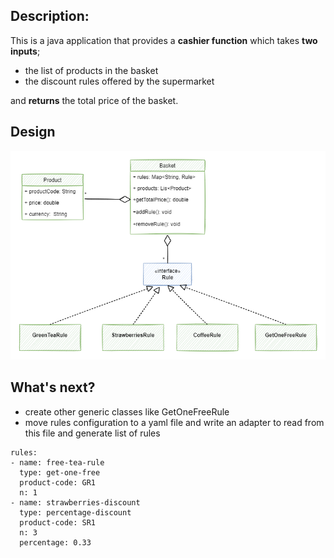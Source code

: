 ## Description: 
This is a java application that provides a **cashier function** which takes **two inputs**;
- the list of products in the basket
- the discount rules offered by the supermarket
 
and **returns** the total price of the basket.
 
## Design
![class diagram](images/kantox_tech_eval.drawio.png)

## What's next?
- create other generic classes like GetOneFreeRule
- move rules configuration to a yaml file and write an adapter to read from this file and generate list of rules
```
rules:
- name: free-tea-rule
  type: get-one-free
  product-code: GR1
  n: 1
- name: strawberries-discount
  type: percentage-discount
  product-code: SR1
  n: 3
  percentage: 0.33
```
 
 